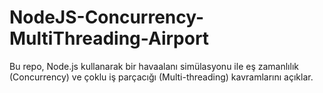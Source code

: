 # NodeJS-Concurrency-MultiThreading-Airport
Bu repo, Node.js kullanarak bir havaalanı simülasyonu ile eş zamanlılık (Concurrency) ve çoklu iş parçacığı (Multi-threading) kavramlarını açıklar.
